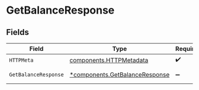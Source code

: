 # GetBalanceResponse


## Fields

| Field                                                                           | Type                                                                            | Required                                                                        | Description                                                                     |
| ------------------------------------------------------------------------------- | ------------------------------------------------------------------------------- | ------------------------------------------------------------------------------- | ------------------------------------------------------------------------------- |
| `HTTPMeta`                                                                      | [components.HTTPMetadata](../../models/components/httpmetadata.md)              | :heavy_check_mark:                                                              | N/A                                                                             |
| `GetBalanceResponse`                                                            | [*components.GetBalanceResponse](../../models/components/getbalanceresponse.md) | :heavy_minus_sign:                                                              | Balance summary                                                                 |